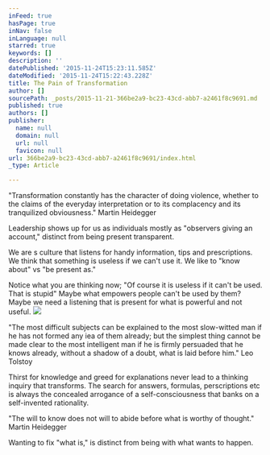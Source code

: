```yaml
---
inFeed: true
hasPage: true
inNav: false
inLanguage: null
starred: true
keywords: []
description: ''
datePublished: '2015-11-24T15:23:11.585Z'
dateModified: '2015-11-24T15:22:43.228Z'
title: The Pain of Transformation
author: []
sourcePath: _posts/2015-11-21-366be2a9-bc23-43cd-abb7-a2461f8c9691.md
published: true
authors: []
publisher:
  name: null
  domain: null
  url: null
  favicon: null
url: 366be2a9-bc23-43cd-abb7-a2461f8c9691/index.html
_type: Article

---
```

"Transformation constantly has the character of doing violence, whether to the claims of the everyday interpretation or to its complacency and its tranquilized obviousness." Martin Heidegger

Leadership shows up for us as individuals mostly as "observers giving an account," distinct from being present transparent.  

We are s culture that listens for handy information, tips and prescriptions. 
We think that something is useless if we can't use it.
We like to "know about" vs "be present as." 

Notice what you are thinking now; "Of course it is useless if it can't be used. That is stupid"
Maybe what empowers people can't be used by them? Maybe we need a listening that is present for what is powerful and not useful. ![](https://the-grid-user-content.s3-us-west-2.amazonaws.com/bbe2105f-d77e-4b51-a5bf-530c2c197a95.jpg)

"The most difficult subjects can be explained to the most slow-witted man if he has not formed any iea of them already; but the simplest thing cannot be made clear to the most intelligent man if he is firmly persuaded that he knows already, without a shadow of a doubt, what is laid before him."   Leo Tolstoy

Thirst for knowledge and greed for explanations never lead to a thinking inquiry that transforms. The search for answers, formulas, perscriptions etc is always the concealed arrogance of a self-consciousness that banks on a self-invented rationality.

"The will to know does not will to abide before what is worthy of thought." Martin Heidegger 

Wanting to fix "what is," is distinct from being with what wants to happen.
